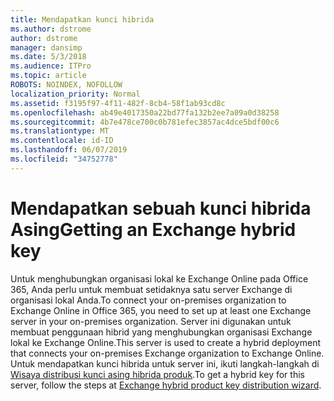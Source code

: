 ```yaml
---
title: Mendapatkan kunci hibrida
ms.author: dstrome
author: dstrome
manager: dansimp
ms.date: 5/3/2018
ms.audience: ITPro
ms.topic: article
ROBOTS: NOINDEX, NOFOLLOW
localization_priority: Normal
ms.assetid: f3195f97-4f11-482f-8cb4-58f1ab93cd8c
ms.openlocfilehash: ab49e4017350a22bd77fa132b2ee7a09a0d38258
ms.sourcegitcommit: 4b7e478ce700c0b781efec3857ac4dce5bdf00c6
ms.translationtype: MT
ms.contentlocale: id-ID
ms.lasthandoff: 06/07/2019
ms.locfileid: "34752778"
---
```

# <a name="getting-an-exchange-hybrid-key"></a><span data-ttu-id="11f19-102">Mendapatkan sebuah kunci hibrida Asing</span><span class="sxs-lookup"><span data-stu-id="11f19-102">Getting an Exchange hybrid key</span></span>

<span data-ttu-id="11f19-103">Untuk menghubungkan organisasi lokal ke Exchange Online pada Office 365, Anda perlu untuk membuat setidaknya satu server Exchange di organisasi lokal Anda.</span><span class="sxs-lookup"><span data-stu-id="11f19-103">To connect your on-premises organization to Exchange Online in Office 365, you need to set up at least one Exchange server in your on-premises organization.</span></span> <span data-ttu-id="11f19-104">Server ini digunakan untuk membuat penggunaan hibrid yang menghubungkan organisasi Exchange lokal ke Exchange Online.</span><span class="sxs-lookup"><span data-stu-id="11f19-104">This server is used to create a hybrid deployment that connects your on-premises Exchange organization to Exchange Online.</span></span> <span data-ttu-id="11f19-105">Untuk mendapatkan kunci hibrida untuk server ini, ikuti langkah-langkah di [Wisaya distribusi kunci asing hibrida produk](http://aka.ms/hybridkey).</span><span class="sxs-lookup"><span data-stu-id="11f19-105">To get a hybrid key for this server, follow the steps at [Exchange hybrid product key distribution wizard](http://aka.ms/hybridkey).</span></span>
  

